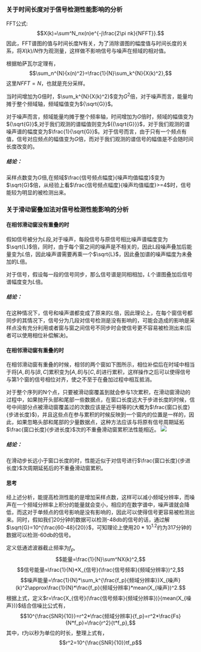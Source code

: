 ### 关于时间长度对于信号检测性能影响的分析
FFT公式:
$$X(k)=\sum^N_nx(n)e^{-j\frac{2\pi nk}{NFFT}}.$$
因此，FFT谱图的值与时间长度$N$有关，为了消除谱图的幅度值与时间长度的关系，将$X(k)/N$作为观测量，这样做不影响信号与噪声在频域的相对值。

根据帕萨瓦尔定理有，
$$\sum_n^{N}{x(n)^2}=\frac{1}{N}\sum_k^{N}{X(k)^2},$$
这里$NFFT=N$，也就是充分采样。


当时间增加为G倍时，$\sum_k^{N}{X(k)^2}$变为$G^2$倍，对于噪声而言，能量均摊于整个频域轴，频域幅值变为${\sqrt{G}}$。

对于噪声而言，频域能量均摊于整个频率轴，时间增加为$G$倍时，频域的幅值变为${\sqrt{G}}$,对于我们观测的谱幅值则变为${{\sqrt{G}}}$，对于我们观测的谱噪声谱的幅度变为$\frac{1}{\sqrt{G}}$。对于信号而言，由于只有一个频点有值，信号对应频点的幅值变为$G$倍，而对于我们观测的谱信号的幅值是不会随时间长度改变的。

##### 结论：
采样点数变为$G$倍,在频域$\frac{信号频点幅度}{噪声均值幅度}$变为$\sqrt{G}$倍，从经验上看$\frac{信号频点幅度}{噪声均值幅度}>=4$时，信号能较为明显的被检测出来。

### 关于滑动窗叠加法对信号检测性能影响的分析
#### 在相邻滑动窗没有重叠的时

假如信号被分为$L$段,对于噪声，每段信号与原信号相比噪声谱幅度变为$\sqrt{L}$倍，同时，由于每个窗之间的噪声是不相关的，因此L段噪声叠加后能量变为$L$倍，因此噪声谱需要再乘一个$\sqrt{L}$，因此叠加谱的噪声幅度为未叠加的L倍。

对于信号，假设每一段的信号同步，那么信号谱是同相相加，$L$个谱图叠加后信号谱幅度变为$L$倍。

##### 结论：
在这种情况下，信号和噪声谱都变成了原来的$L$倍，因此理论上，在每个窗信号都同步的其情况下，信号分为几段对信号检测是没有影响的，可能会造成的影响是采样点没有充分利用或者窗与窗之间信号不同步时会使信号更不容易被检测出来(后者可以使用相位补偿解决)。

#### 在相邻滑动窗有重叠的时
在相邻滑动窗有重叠的时候，相邻的两个窗如下图所示，相位补偿后在时域中相当于将$[A,B]$与$[B,C]$累积变为$[A,B]$与$[C,B]$进行累积，这样操作之后可以使得信号与第1个窗的信号相位对齐，使之不至于在叠加过程中相互抵消。

对于整个序列的N个点，只要被滑动窗覆盖到就会参与1次累积，在滑动窗滑动的过程中，如果抛开头部和尾部一些数据点，在窗口长度远大于步进长度的时候，信号中间部分点被滑动窗覆盖过的次数应该是近乎相等的(大概为$\frac{窗口长度}{步进长度}$)，并且这些点在参与累积的时候反映到一个窗内的位置是一样的，因此，如果忽略头部和尾部的少量数据点，这种方法应该与将原有信号周期延拓$\frac{窗口长度}{步进长度}$次的不重叠滑动窗累积法性能相近。
![](2019-10-24-15-59-09.png)

##### 结论：
在滑动步长远小于窗口长度的时，性能近似于对信号进行$\frac{窗口长度}{步进长度}$次周期延拓后的不重叠滑动窗累积。


#### 思考
经上述分析，能提高检测性能的是增加采样点数，这样可以减小频域分辨率，而噪声在一个频域分辨率上积分的能量就会变小，相应的在数字谱中，噪声谱就会降低，而这对于单频点的信号影响是没有影响的，因此可以使得信号更容易被检测出来。同时，假如我们20分钟的数据可以检测-48db的信号的话，通过解$\sqrt{G}=10^{\frac{60-48}{20}}$，可知理论上使用$20*10^{1.2}$约为317分钟的数据可以检测-60db的信号。

定义低通滤波器截止频率为$f_p$,
$$能量=\frac{1}{N}\sum^NX(k)^2,$$
$$信号能量=\frac{1}{N}*X_{信号}(\frac{信号频率}{频域分辨率})^2,$$
$$噪声能量=\frac{1}{N}*\sum_k^{\frac{f_p}{频域分辨率}}X_{噪声}(k)^2\approx\frac{1}{N}*\frac{f_p}{频域分辨率}*mean(X_{噪声})^2.$$
根据上式，定义$r=\frac{X_{信号}(\frac{信号频率}{频域分辨率})}{mean(X_{噪声})}$结合信噪比公式有，
$$10^{\frac{SNR}{10}}=r^2*\frac{频域分辨率}{f_p}=r^2*\frac{Fs}{N*f_p}=\frac{r^2}{t*f_p},$$
其中，$t$为以秒为单位的时长，整理上式有，
$$r^2=10^{\frac{SNR}{10}}tf_p$$

